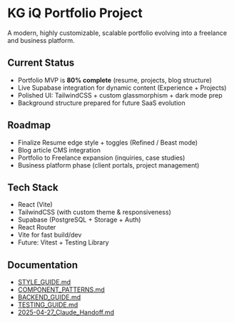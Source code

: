 # KG iQ Portfolio Project

A modern, highly customizable, scalable portfolio evolving into a freelance and business platform.

## Current Status

- Portfolio MVP is **80% complete** (resume, projects, blog structure)
- Live Supabase integration for dynamic content (Experience + Projects)
- Polished UI: TailwindCSS + custom glassmorphism + dark mode prep
- Background structure prepared for future SaaS evolution

## Roadmap

- Finalize Resume edge style + toggles (Refined / Beast mode)
- Blog article CMS integration
- Portfolio to Freelance expansion (inquiries, case studies)
- Business platform phase (client portals, project management)

## Tech Stack

- React (Vite)
- TailwindCSS (with custom theme & responsiveness)
- Supabase (PostgreSQL + Storage + Auth)
- React Router
- Vite for fast build/dev
- Future: Vitest + Testing Library

## Documentation

- [STYLE_GUIDE.md](./STYLE_GUIDE.md)
- [COMPONENT_PATTERNS.md](./COMPONENT_PATTERNS.md)
- [BACKEND_GUIDE.md](./BACKEND_GUIDE.md)
- [TESTING_GUIDE.md](./TESTING_GUIDE.md)
- [2025-04-27_Claude_Handoff.md](docs\continuity_guides\2025-04-27_Claude_Handoff)
